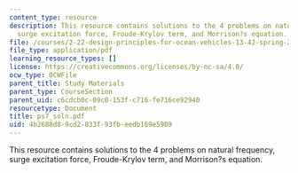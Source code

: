 ```yaml
---
content_type: resource
description: This resource contains solutions to the 4 problems on natural frequency,
  surge excitation force, Froude-Krylov term, and Morrison?s equation.
file: /courses/2-22-design-principles-for-ocean-vehicles-13-42-spring-2005/4b2688d89cd2833f93fbeedb169e5909_ps7_soln.pdf
file_type: application/pdf
learning_resource_types: []
license: https://creativecommons.org/licenses/by-nc-sa/4.0/
ocw_type: OCWFile
parent_title: Study Materials
parent_type: CourseSection
parent_uid: c6cdcb0c-09c0-153f-c716-fe716ce92940
resourcetype: Document
title: ps7_soln.pdf
uid: 4b2688d8-9cd2-833f-93fb-eedb169e5909
---
```

This resource contains solutions to the 4 problems on natural frequency, surge excitation force, Froude-Krylov term, and Morrison?s equation.
